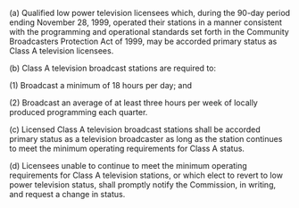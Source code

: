 (a) Qualified low power television licensees which, during the 90-day period ending November 28, 1999, operated their stations in a manner consistent with the programming and operational standards set forth in the Community Broadcasters Protection Act of 1999, may be accorded primary status as Class A television licensees.

(b) Class A television broadcast stations are required to:

(1) Broadcast a minimum of 18 hours per day; and

(2) Broadcast an average of at least three hours per week of locally produced programming each quarter.

(c) Licensed Class A television broadcast stations shall be accorded primary status as a television broadcaster as long as the station continues to meet the minimum operating requirements for Class A status.

(d) Licensees unable to continue to meet the minimum operating requirements for Class A television stations, or which elect to revert to low power television status, shall promptly notify the Commission, in writing, and request a change in status.

